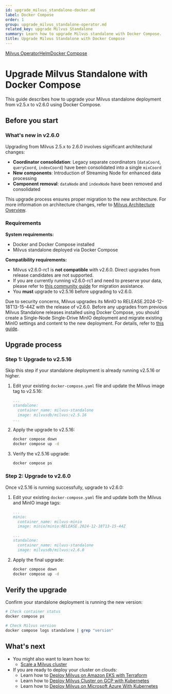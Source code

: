 ```yaml
---
id: upgrade_milvus_standalone-docker.md
label: Docker Compose
order: 1
group: upgrade_milvus_standalone-operator.md
related_key: upgrade Milvus Standalone
summary: Learn how to upgrade Milvus standalone with Docker Compose.
title: Upgrade Milvus Standalone with Docker Compose
---
```


<div class="tab-wrapper"><a href="upgrade_milvus_standalone-operator.md" class=''>Milvus Operator</a><a href="upgrade_milvus_standalone-helm.md" class=''>Helm</a><a href="upgrade_milvus_standalone-docker.md" class='active '>Docker Compose</a></div>

# Upgrade Milvus Standalone with Docker Compose

This guide describes how to upgrade your Milvus standalone deployment from v2.5.x to v2.6.0 using Docker Compose.

## Before you start

### What's new in v2.6.0

Upgrading from Milvus 2.5.x to 2.6.0 involves significant architectural changes:

- **Coordinator consolidation**: Legacy separate coordinators (`dataCoord`, `queryCoord`, `indexCoord`) have been consolidated into a single `mixCoord`
- **New components**: Introduction of Streaming Node for enhanced data processing
- **Component removal**: `dataNode` and `indexNode` have been removed and consolidated

This upgrade process ensures proper migration to the new architecture. For more information on architecture changes, refer to [Milvus Architecture Overview](architecture_overview.md).

### Requirements

**System requirements:**
- Docker and Docker Compose installed
- Milvus standalone deployed via Docker Compose

**Compatibility requirements:**
- Milvus v2.6.0-rc1 is **not compatible** with v2.6.0. Direct upgrades from release candidates are not supported.
- If you are currently running v2.6.0-rc1 and need to preserve your data, please refer to [this community guide](https://github.com/milvus-io/milvus/issues/43538#issuecomment-3112808997) for migration assistance.
- You **must** upgrade to v2.5.16 before upgrading to v2.6.0.

<div class="alter note">

Due to security concerns, Milvus upgrades its MinIO to RELEASE.2024-12-18T13-15-44Z with the release of v2.6.0. Before any upgrades from previous Milvus Standalone releases installed using Docker Compose, you should create a Single-Node Single-Drive MinIO deployment and migrate existing MinIO settings and content to the new deployment. For details, refer to [this guide](https://min.io/docs/minio/linux/operations/install-deploy-manage/migrate-fs-gateway.html#id2).

</div>

## Upgrade process

### Step 1: Upgrade to v2.5.16

<div class="alert note">

Skip this step if your standalone deployment is already running v2.5.16 or higher.

</div>

1. Edit your existing `docker-compose.yaml` file and update the Milvus image tag to v2.5.16:

    ```yaml
    ...
    standalone:
      container_name: milvus-standalone
      image: milvusdb/milvus:v2.5.16
    ...
    ```

2. Apply the upgrade to v2.5.16:

    ```bash
    docker compose down
    docker compose up -d
    ```

3. Verify the v2.5.16 upgrade:

    ```bash
    docker compose ps
    ```

### Step 2: Upgrade to v2.6.0

Once v2.5.16 is running successfully, upgrade to v2.6.0:

1. Edit your existing `docker-compose.yaml` file and update both the Milvus and MinIO image tags:

    ```yaml
    ...
    minio:
      container_name: milvus-minio
      image: minio/minio:RELEASE.2024-12-18T13-15-44Z

    ...
    standalone:
      container_name: milvus-standalone
      image: milvusdb/milvus:v2.6.0
    ```

2. Apply the final upgrade:

    ```bash
    docker compose down
    docker compose up -d
    ```

## Verify the upgrade

Confirm your standalone deployment is running the new version:

```bash
# Check container status
docker compose ps

# Check Milvus version
docker compose logs standalone | grep "version"
```

## What's next
- You might also want to learn how to:
  - [Scale a Milvus cluster](scaleout.md)
- If you are ready to deploy your cluster on clouds:
  - Learn how to [Deploy Milvus on Amazon EKS with Terraform](eks.md)
  - Learn how to [Deploy Milvus Cluster on GCP with Kubernetes](gcp.md)
  - Learn how to [Deploy Milvus on Microsoft Azure With Kubernetes](azure.md)

